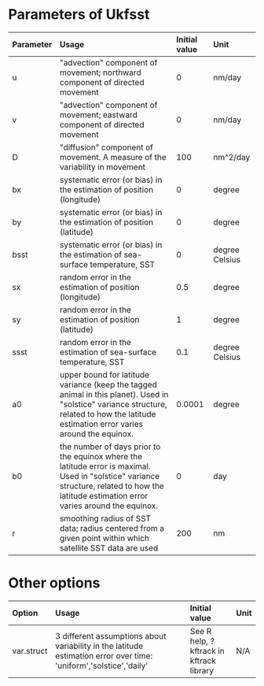 

# Parameters of Ukfsst #

| **Parameter** | **Usage** | **Initial value** | **Unit** |
|:--------------|:----------|:------------------|:---------|
| u             | "advection" component of movement; northward component of directed movement | 0                 | nm/day   |
| v             | "advection" component of movement; eastward component of directed movement | 0                 | nm/day   |
| D             | "diffusion" component of movement. A measure of the variability in movement  | 100               | nm^2/day |
| bx            | systematic error (or bias) in the estimation of position (longitude) | 0                 | degree   |
| by            | systematic error (or bias) in the estimation of position (latitude) | 0                 | degree   |
| bsst          | systematic error (or bias) in the estimation of sea-surface temperature, SST | 0                 | degree Celsius |
| sx            | random error in the estimation of position (longitude) | 0.5               | degree   |
| sy            | random error in the estimation of position (latitude) | 1                 | degree   |
| ssst          | random error in the estimation of sea-surface temperature, SST | 0.1               | degree Celsius |
| a0            | upper bound for latitude variance (keep the tagged animal in this planet). Used in "solstice" variance structure, related to how the latitude estimation error varies around the equinox. | 0.0001            | degree   |
| b0            | the number of days prior to the equinox where the latitude error is maximal. Used in "solstice" variance structure, related to how the latitude estimation error varies around the equinox. | 0                 | day      |
| r             | smoothing radius of SST data; radius centered from a given point within which satellite SST data are used | 200               | nm       |

# Other options #

| **Option** | **Usage** | **Initial value** | **Unit** |
|:-----------|:----------|:------------------|:---------|
|var.struct  | 3 different assumptions about variability in the latitude estimation error over time: 'uniform','solstice','daily' | See R help, ?kftrack in kftrack library | N/A      |